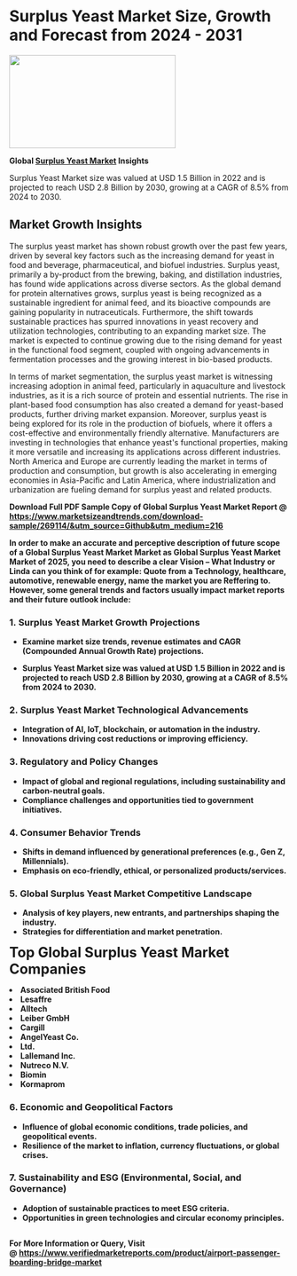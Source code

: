 <H1>Surplus Yeast Market Size, Growth and Forecast from 2024 - 2031</H1><img class="aligncenter size-medium wp-image-584254" src="https://thirdeyenews.in/wp-content/uploads/2024/09/Global-Market-Research-300x168.jpeg" alt="" width="300" height="168" /><p><strong>Global&nbsp;<a href="https://www.marketsizeandtrends.com/download-sample/269114/&amp;utm_source=Github&utm_medium=216">Surplus Yeast Market</a> Insights</strong></p><p>Surplus Yeast Market size was valued at USD 1.5 Billion in 2022 and is projected to reach USD 2.8 Billion by 2030, growing at a CAGR of 8.5% from 2024 to 2030.</p><p><h2>Market Growth Insights</h2> <p>The surplus yeast market has shown robust growth over the past few years, driven by several key factors such as the increasing demand for yeast in food and beverage, pharmaceutical, and biofuel industries. Surplus yeast, primarily a by-product from the brewing, baking, and distillation industries, has found wide applications across diverse sectors. As the global demand for protein alternatives grows, surplus yeast is being recognized as a sustainable ingredient for animal feed, and its bioactive compounds are gaining popularity in nutraceuticals. Furthermore, the shift towards sustainable practices has spurred innovations in yeast recovery and utilization technologies, contributing to an expanding market size. The market is expected to continue growing due to the rising demand for yeast in the functional food segment, coupled with ongoing advancements in fermentation processes and the growing interest in bio-based products.</p> <p><strong></strong></p> <p>In terms of market segmentation, the surplus yeast market is witnessing increasing adoption in animal feed, particularly in aquaculture and livestock industries, as it is a rich source of protein and essential nutrients. The rise in plant-based food consumption has also created a demand for yeast-based products, further driving market expansion. Moreover, surplus yeast is being explored for its role in the production of biofuels, where it offers a cost-effective and environmentally friendly alternative. Manufacturers are investing in technologies that enhance yeast's functional properties, making it more versatile and increasing its applications across different industries. North America and Europe are currently leading the market in terms of production and consumption, but growth is also accelerating in emerging economies in Asia-Pacific and Latin America, where industrialization and urbanization are fueling demand for surplus yeast and related products.</p> <p><strong></p><p><span class=""><strong>Download Full PDF Sample Copy of Global Surplus Yeast Market Report</strong> @ <a href="https://www.marketsizeandtrends.com/download-sample/269114/&amp;utm_source=Github&utm_medium=216" target="_blank">https://www.marketsizeandtrends.com/download-sample/269114/&amp;utm_source=Github&utm_medium=216</a></span></p><p>In order to make an accurate and perceptive description of future scope of a Global&nbsp;Surplus Yeast Market Market as Global&nbsp;Surplus Yeast Market Market of 2025, you need to describe a clear Vision &ndash; What Industry or Linda can you think of for example: Quote from a Technology, healthcare, automotive, renewable energy, name the market you are Reffering to. However, some general trends and factors usually impact market reports and their future outlook include:</p><h3>1.&nbsp;<strong>Surplus Yeast Market Growth Projections</strong></h3><ul><li>Examine market size trends, revenue estimates and CAGR (Compounded Annual Growth Rate) projections.</li><li><p>Surplus Yeast Market size was valued at USD 1.5 Billion in 2022 and is projected to reach USD 2.8 Billion by 2030, growing at a CAGR of 8.5% from 2024 to 2030.</p></li></ul><h3>2.&nbsp;<strong>Surplus Yeast Market Technological Advancements</strong></h3><ul><li>Integration of AI, IoT, blockchain, or automation in the industry.</li><li>Innovations driving cost reductions or improving efficiency.</li></ul><h3>3.&nbsp;<strong>Regulatory and Policy Changes</strong></h3><ul><li>Impact of global and regional regulations, including sustainability and carbon-neutral goals.</li><li>Compliance challenges and opportunities tied to government initiatives.</li></ul><h3>4.&nbsp;<strong>Consumer Behavior Trends</strong></h3><ul><li>Shifts in demand influenced by generational preferences (e.g., Gen Z, Millennials).</li><li>Emphasis on eco-friendly, ethical, or personalized products/services.</li></ul><h3>5.&nbsp;<strong>Global Surplus Yeast Market Competitive Landscape</strong></h3><ul><li>Analysis of key players, new entrants, and partnerships shaping the industry.</li><li>Strategies for differentiation and market penetration.</li></ul><p data-pm-slice="1 1 []"><span style="color: inherit; font-family: inherit; font-size: 25px;">Top Global Surplus Yeast Market Companies</span></p><div class="" data-test-id=""><p><li>Associated British Food</li><li> Lesaffre</li><li> Alltech</li><li> Leiber GmbH</li><li> Cargill</li><li> AngelYeast Co.</li><li> Ltd.</li><li> Lallemand Inc.</li><li> Nutreco N.V.</li><li> Biomin</li><li> Kormaprom</li></p></div><h3>6.&nbsp;<strong>Economic and Geopolitical Factors</strong></h3><ul><li>Influence of global economic conditions, trade policies, and geopolitical events.</li><li>Resilience of the market to inflation, currency fluctuations, or global crises.</li></ul><h3>7.&nbsp;<strong>Sustainability and ESG (Environmental, Social, and Governance)</strong></h3><ul><li>Adoption of sustainable practices to meet ESG criteria.</li><li>Opportunities in green technologies and circular economy principles.</li></ul><h2><strong style="font-size: 14px;">For More Information or Query, Visit @&nbsp;</strong><a style="background-color: #ffffff; font-size: 14px;" href="https://www.marketsizeandtrends.com/report/surplus-yeast-market/" target="_blank">https://www.verifiedmarketreports.com/product/airport-passenger-boarding-bridge-market</a></h2>
